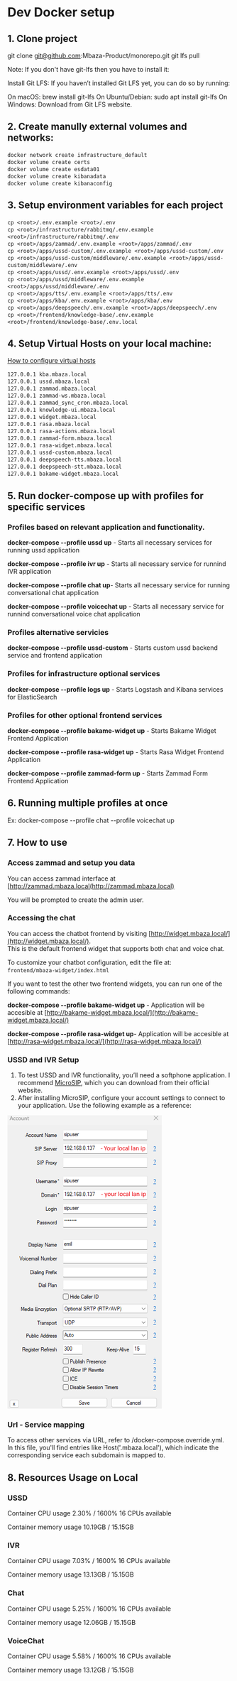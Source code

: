 # Dev Docker setup

## 1. Clone project
   git clone git@github.com:Mbaza-Product/monorepo.git
   git lfs pull

Note: If you don't have git-lfs then you have to install it:

Install Git LFS: If you haven’t installed Git LFS yet, you can do so by running:

On macOS: brew install git-lfs
On Ubuntu/Debian: sudo apt install git-lfs
On Windows: Download from Git LFS website.


## 2. Create manully external volumes and networks:
    docker network create infrastructure_default
    docker volume create certs
    docker volume create esdata01
    docker volume create kibanadata
    docker volume create kibanaconfig

## 3. Setup environment variables for each project
    cp <root>/.env.example <root>/.env
    cp <root>/infrastructure/rabbitmq/.env.example <root>/infrastructure/rabbitmq/.env
    cp <root>/apps/zammad/.env.example <root>/apps/zammad/.env
    cp <root>/apps/ussd-custom/.env.example <root>/apps/ussd-custom/.env
    cp <root>/apps/ussd-custom/middleware/.env.example <root>/apps/ussd-custom/middleware/.env
    cp <root>/apps/ussd/.env.example <root>/apps/ussd/.env
    cp <root>/apps/ussd/middleware/.env.example <root>/apps/ussd/middleware/.env
    cp <root>/apps/tts/.env.example <root>/apps/tts/.env
    cp <root>/apps/kba/.env.example <root>/apps/kba/.env
    cp <root>/apps/deepspeech/.env.example <root>/apps/deepspeech/.env
    cp <root>/frontend/knowledge-base/.env.example <root>/frontend/knowledge-base/.env.local

## 4. Setup Virtual Hosts on your local machine:
[How to configure virtual hosts](docs/setup-virtualhosts.md)

    127.0.0.1 kba.mbaza.local
    127.0.0.1 ussd.mbaza.local
    127.0.0.1 zammad.mbaza.local
    127.0.0.1 zammad-ws.mbaza.local
    127.0.0.1 zammad_sync_cron.mbaza.local
    127.0.0.1 knowledge-ui.mbaza.local
    127.0.0.1 widget.mbaza.local
    127.0.0.1 rasa.mbaza.local
    127.0.0.1 rasa-actions.mbaza.local
    127.0.0.1 zammad-form.mbaza.local
    127.0.0.1 rasa-widget.mbaza.local
    127.0.0.1 ussd-custom.mbaza.local
    127.0.0.1 deepspeech-tts.mbaza.local
    127.0.0.1 deepspeech-stt.mbaza.local
    127.0.0.1 bakame-widget.mbaza.local

## 5. Run docker-compose up with profiles for specific services

### Profiles based on relevant application and functionality.
**docker-compose --profile ussd up**  - Starts all necessary services for running ussd application

**docker-compose --profile ivr up** - Starts all necessary service for runnind IVR application

**docker-compose --profile chat up**- Starts all necessary service for running conversational chat application

**docker-compose --profile voicechat up** - Starts all necessary service for runnind conversational voice chat application


### Profiles alternative servicies
**docker-compose --profile ussd-custom** - Starts custom ussd backend service and frontend application

### Profiles for infrastructure optional services

**docker-compose --profile logs up** - Starts Logstash and Kibana services for ElasticSearch

### Profiles for other optional frontend services
**docker-compose --profile bakame-widget up** - Starts Bakame Widget Frontend Application

**docker-compose --profile rasa-widget up** - Starts Rasa Widget Frontend Application

**docker-compose --profile zammad-form up** - Starts Zammad Form Frontend Application


## 6. Running multiple profiles at once
Ex: docker-compose --profile chat --profile voicechat up

## 7. How to use

### Access zammad and setup you data
You can access zammad interface at [http://zammad.mbaza.local(http://zammad.mbaza.local)

You will be prompted to create the admin user.

### Accessing the chat
You can access the chatbot frontend by visiting [http://widget.mbaza.local/](http://widget.mbaza.local/).  
This is the default frontend widget that supports both chat and voice chat.

To customize your chatbot configuration, edit the file at:  
`frontend/mbaza-widget/index.html`

If you want to test the other two frontend widgets, you can run one of the following commands:


**docker-compose --profile bakame-widget up** - Application will be accesible at [http://bakame-widget.mbaza.local/](http://bakame-widget.mbaza.local/)

**docker-compose --profile rasa-widget up**- Application will be accesible at [http://rasa-widget.mbaza.local/](http://rasa-widget.mbaza.local/)

### USSD and IVR Setup

1. To test USSD and IVR functionality, you’ll need a softphone application. I recommend [MicroSIP](https://www.microsip.org/), which you can download from their official website.
2. After installing MicroSIP, configure your account settings to connect to your application. Use the following example as a reference:

![SIP Configuration](docs/sip_config.png)

### Url - Service mapping
To access other services via URL, refer to <root>/docker-compose.override.yml. In this file, you'll find entries like Host('<subdomain>.mbaza.local'), which indicate the corresponding service each subdomain is mapped to.

## 8. Resources Usage on Local

### USSD
Container CPU usage
2.30% / 1600%
16 CPUs available

Container memory usage
10.19GB / 15.15GB

### IVR
Container CPU usage
7.03% / 1600%
16 CPUs available

Container memory usage
13.13GB / 15.15GB

### Chat
Container CPU usage
5.25% / 1600%
16 CPUs available

Container memory usage
12.06GB / 15.15GB

### VoiceChat
Container CPU usage
5.58% / 1600%
16 CPUs available

Container memory usage
13.12GB / 15.15GB
